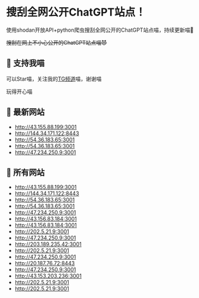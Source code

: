 # 搜刮全网公开ChatGPT站点！

使用shodan开放API+python爬虫搜刮全网公开的ChatGPT站点喵，持续更新喵🥳

~~搜刮在网上不小心公开的ChatGPT站点喵😈~~

## 🚀 支持我喵

可以Star喵，关注我的[TG频道](https://t.me/puddin_share)喵，谢谢喵

玩得开心喵

## 📖 最新网站

- http://43.155.88.199:3001
- http://144.34.171.122:8443
- http://54.36.183.65:3001
- http://54.36.183.65:3001
- http://47.234.250.9:3001


## 📖 所有网站

- http://43.155.88.199:3001
- http://144.34.171.122:8443
- http://54.36.183.65:3001
- http://54.36.183.65:3001
- http://47.234.250.9:3001
- http://43.156.83.184:3001
- http://43.156.83.184:3001
- http://202.5.21.9:3001
- http://47.234.250.9:3001
- http://203.189.235.42:3001
- http://202.5.21.9:3001
- http://47.234.250.9:3001
- http://20.187.76.72:8443
- http://47.234.250.9:3001
- http://43.153.203.236:3001
- http://202.5.21.9:3001
- http://202.5.21.9:3001


